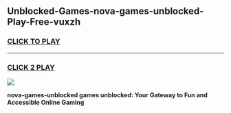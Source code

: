 
## Unblocked-Games-nova-games-unblocked-Play-Free-vuxzh
<h3>
<a href="https://premium76.site?title=nova-games-unblocked&ref=17A">CLICK TO PLAY</a></h3>
<hr>

<h3>
<a href="https://premium76.site?title=nova-games-unblocked&ref=17A">CLICK 2 PLAY</a>
  
</h3>

<a href="https://premium76.site?title=nova-games-unblocked&ref=17A"><img src="https://clearcache.store/games.png"></a>


**nova-games-unblocked games unblocked: Your Gateway to Fun and Accessible Online Gaming**
